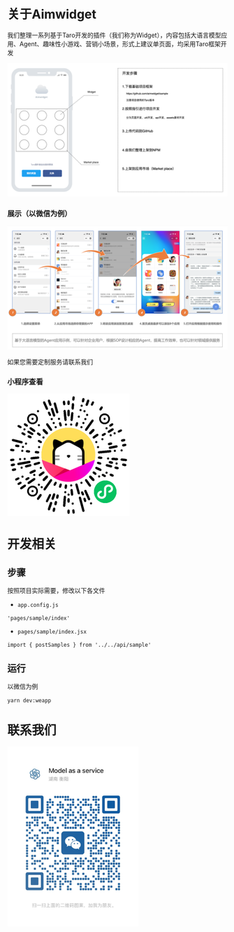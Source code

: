 # 关于Aimwidget

我们整理一系列基于Taro开发的插件（我们称为Widget），内容包括大语言模型应用、Agent、趣味性小游戏、营销小场景，形式上建议单页面，均采用Taro框架开发

![Aimwidget](/git-assets/aimwidget.png)

### 展示（以微信为例）

![show](/git-assets/qrcode.png)

如果您需要定制服务请联系我们


### 小程序查看

![qr-code](/git-assets/miniprogram.png)


# 开发相关

## 步骤

按照项目实际需要，修改以下各文件

- `app.config.js` 
```
'pages/sample/index'
```
- `pages/sample/index.jsx`
```
import { postSamples } from '../../api/sample'
```

## 运行

以微信为例

```
yarn dev:weapp
```

# 联系我们

<img src="./git-assets/donate.png" width="300">

